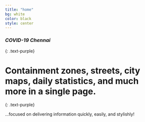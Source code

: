 ```yaml
---
title: "home"
bg: white
color: black
style: center
---
```


### *COVID-19 Chennai*
{: .text-purple}

<span class="fa-stack subtlecircle" style="font-size:100px; background:rgba(255,166,0,0.1)">
  <i class="fa fa-circle fa-stack-2x text-white"></i>
  <i class="fas fa-viruses fa-stack-1x text-orange"></i>
</span>

# Containment zones, streets, city maps, daily statistics, and much more in a single page.
{: .text-purple}

…focused on delivering information quickly, easily, and stylishly!
